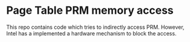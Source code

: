 # Page Table PRM memory access

This repo contains code which tries to indirectly access PRM. However, Intel has a implemented a hardware mechanism to block the access.
